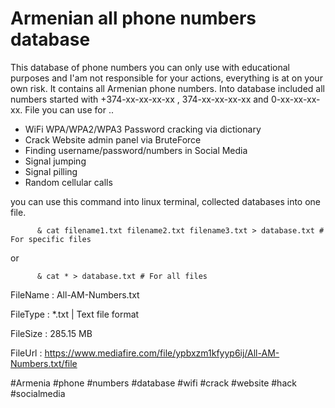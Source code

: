 # Armenian all phone numbers database

This database of phone numbers you can only use with educational purposes and I'am not responsible for your actions, everything is at on your own risk. It contains all Armenian phone numbers. Into database included all numbers started with +374-xx-xx-xx-xx , 374-xx-xx-xx-xx and 0-xx-xx-xx-xx.
File you can use for ..
  * WiFi WPA/WPA2/WPA3 Password cracking via dictionary
  * Crack Website admin panel via BruteForce
  * Finding username/password/numbers in Social Media
  * Signal jumping
  * Signal pilling
  * Random cellular calls
  
you can use this command into linux terminal,  collected databases into one file.

          & cat filename1.txt filename2.txt filename3.txt > database.txt # For specific files
or         

          & cat * > database.txt # For all files


FileName : All-AM-Numbers.txt

FileType : *.txt | Text file format

FileSize : 285.15 MB

FileUrl  : https://www.mediafire.com/file/ypbxzm1kfyyp6ij/All-AM-Numbers.txt/file

#Armenia #phone #numbers #database #wifi #crack #website #hack #socialmedia
